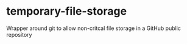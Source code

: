 # temporary-file-storage
Wrapper around git to allow non-critcal file storage in a GitHub public repository
